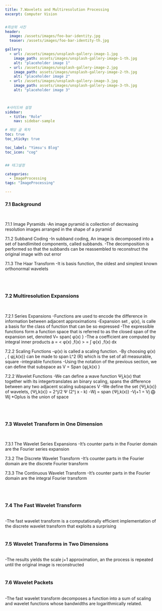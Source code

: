```yaml
---
title: 7.Wavelets and Multiresolution Processing
excerpt: Computer Vision


#최상위 사진
header:
  image: /assets/images/foo-bar-identity.jpg
  teaser: /assets/images/foo-bar-identity-th.jpg

gallery:
  - url: /assets/images/unsplash-gallery-image-1.jpg
    image_path: assets/images/unsplash-gallery-image-1-th.jpg
    alt: "placeholder image 1"
  - url: /assets/images/unsplash-gallery-image-2.jpg
    image_path: assets/images/unsplash-gallery-image-2-th.jpg
    alt: "placeholder image 2"
  - url: /assets/images/unsplash-gallery-image-3.jpg
    image_path: assets/images/unsplash-gallery-image-3-th.jpg
    alt: "placeholder image 3"
    


 #사이드바 설정 
sidebar:
  - title: "Role"
    nav: sidebar-sample

# 해당 글 목차
toc: true
toc_sticky: true

toc_label: "Yimsu's Blog"
toc_icon: "cog"


## 테그설정

categories:
  - ImageProcessing
tags: "ImageProcessing"

---
```


### 7.1 Background

<br/>

7.1.1 Image Pyramids
	-An image pyramid is collection of decreasing resolution images arranged in the shape of a pyramid

7.1.2 Subband Coding
	-In subband coding, An image is decomposed into a set of bandlimited components, called subbands.
	-The decomposition is performed so that the subbands can be reassembled to reconstruct the original image with out error

7.1.3 The Haar Transform
	-It is basis function, the oldest and simplest known orthonormal wavelets


<br/>
<br/>

### 7.2 Multiresolution Expansions

<br/>

7.2.1 Series Expansions
	-Functions are used to encode the difference in information between adjacent approximations
	-Expansion set , φ(x), is calle  a basis for the class of function that can be so expressed 
    -The expressible functions form a function space that is referred to as the closed span of the expansion set, denoted V= span{ φ(x) }
    -The a coefficient are computed by integral inner products      a = < φ(x) ,f(x) > = ∫ φ(x) ,f(x) dx


7.2.2 Scaling Functions
	-φ(x) is called a scaling function.
	-By choosing φ(x) , { φj,k(x)} can be made to span L^2 (R) which is the set of all measurable, square -integrable functions
	-Using the notation of the previous section, we can define that subspace as V = Span {φj,k(x) }

7.2.2 Wavelet Functions 
	-We can define a wave function Ψj,k(x) that together with its integertranslates an binary scaling, spans the difference between 
any two adjacent scaling subspaces V 
	-We define the set {Ψj,k(x)} of wavelets, {Ψj,k(x)} = 2^j/2 Ψ (2^j x  - k)
	-Wj = span {Ψj,k(x)}
	-Vj+1 =  Vj ⨁ Wj       *Oplus is the union of space

<br/>
<br/>

### 7.3 Wavelet Transform in One Dimension


<br/>


7.3.1 The Wavelet Series Expansions
	-It’s counter parts in the Fourier domain are the Fourier series expansion

7.3.2 The Discrete Wavelet Transform
	-It’s counter parts in the Fourier domain are the discrete Fourier transform

7.3.3 The Continuous Wavelet Transform
	-It’s counter parts in the Fourier domain are the integral Fourier transform


<br/>
<br/>

### 7.4 The Fast Wavelet Transform

<br/>
    -The fast wavelet transform is a computationally efficient implementation of the discrete wavelet transform that exploits a surprising	

<br/>
<br/>

### 7.5 Wavelet Transforms in Two Dimensions

<br/>
    -The results yields the scale j+1 approximation, an the process is repeated until the original image is reconstructed


<br/>
<br/>

### 7.6 Wavelet Packets

<br/>
    -The fast wavelet transform decomposes a function into a sum of scaling and wavelet functions whose bandwidths are logarithmically related.


<br/>
<br/>
